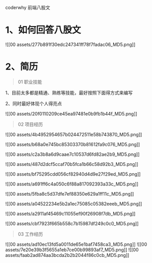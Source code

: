 coderwhy 前端八股文

# 1、如何回答八股文

![[00 assets/277b891f30edc247341ff78f7fadac06_MD5.png]]

# 2、简历

> 01 职业技能

1、目前太多都是精通、熟练等技能，最好按照下面得方式来编写

2、同时最好体现个人得亮点

![[00 assets/20f0110209ce45ea97481e0b9fb1b44f_MD5.png]]

> 02 项目经历

![[00 assets/4b4952954657b024472511e58b743870_MD5.png]]

![[00 assets/b68a0e745bc85303370b81612fa9c076_MD5.png]]

![[00 assets/c2a3b8a6d9caae7c10537d6fd82ae2b9_MD5.png]]

![[00 assets/487d2dcf5ccaf70b5fca1b66c58d92b3_MD5.png]]

![[00 assets/bf75295cdd056cf82940d4d9e27f29ed_MD5.png]]

![[00 assets/a691ff6c4a050c6f88a817092393a33c_MD5.png]]

![[00 assets/5fba8c5d37dfe7ef88350e629a1ff11c_MD5.png]]

![[00 assets/a04522234e5b2a1ec75085c05382eeeb_MD5.png]]

![[00 assets/a2911af45469c11055ef90f26908f7db_MD5.png]]

![[00 assets/cbf7923f665b558c7b15987df249c0c0_MD5.png]]

> 03 工作经历

![[00 assets/ad10ec13fd5a0011de65e1baf7458ca3_MD5.png]]
![[00 assets/7e20e39b3f5655a1eb7ce00b99893af7_MD5.png]]
![[00 assets/faab2ad874aa3bcda2b2b2044f86c0cb_MD5.png]]
